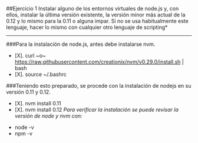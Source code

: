 ##Ejercicio 1
Instalar alguno de los entornos virtuales de node.js y, con ellos, instalar la última versión existente, la versión minor más actual de la 0.12 y lo mismo para la 0.11 o alguna impar. Si no se usa habitualmente este lenguaje, hacer lo mismo con cualquier otro lenguaje de scripting*
________________

###Para la instalación de node.js, antes debe instalarse nvm.
- [X]. curl ~o~ https://raw.githubusercontent.com/creationix/nvm/v0.29.0/install.sh | bash
- [X]. source ~/.bashrc

###Teniendo esto preparado, se procede con la instalación de nodejs en su versión 0.11 y 0.12.
- [X]. nvm install 0.11
- [X]. nvm install 0.12
*Para verificar la instalación se puede revisar la versión de node y nvm con:*
* node -v
* npm -v
